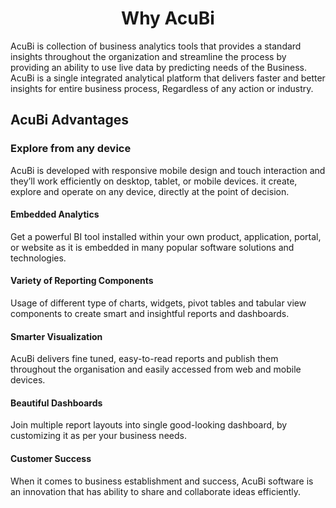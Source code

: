                           

<center><h1>Why AcuBi  </h1></center> 

AcuBi is collection of business analytics tools that provides a standard insights throughout the organization and streamline the process by providing an ability to use live data by predicting needs of the Business. AcuBi  is a single integrated analytical platform that delivers faster and better insights for entire business process, Regardless of any action or industry.


## AcuBi  Advantages

### Explore from any device

AcuBi  is developed with responsive mobile design and touch interaction and they’ll work efficiently on desktop, tablet, or mobile devices. it create, explore and operate on any device, directly at the point of decision.

#### Embedded Analytics

Get a powerful BI tool installed within your own product, application, portal, or website as it is embedded in many popular software solutions and technologies.

#### Variety of Reporting Components

Usage of different type of charts, widgets, pivot tables and tabular view components to create smart and insightful reports and dashboards.

#### Smarter Visualization

AcuBi  delivers fine tuned, easy-to-read reports and publish them throughout the organisation and easily accessed from web and mobile devices.

#### Beautiful Dashboards

Join multiple report layouts into single good-looking dashboard, by customizing it as per your business needs.

#### Customer Success

When it comes to business establishment and success, AcuBi  software is an innovation that has ability to share and collaborate ideas efficiently.

<!--stackedit_data:
eyJoaXN0b3J5IjpbMTQ2NzczNDk3XX0=
-->